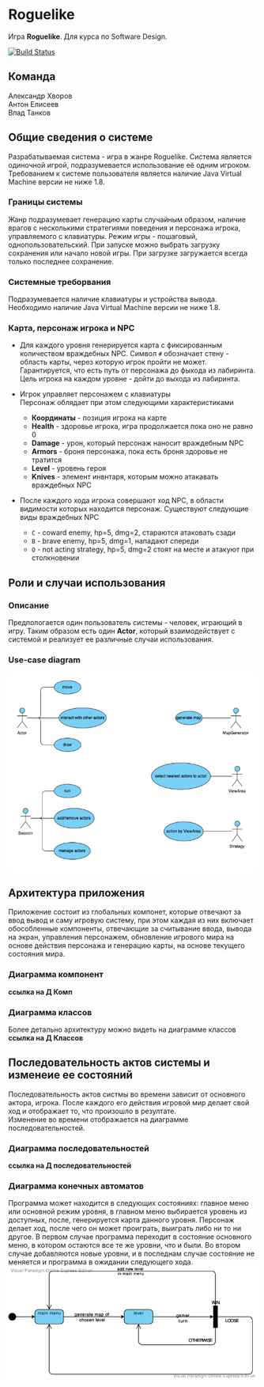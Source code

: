 # Roguelike
Игра **Roguelike**. Для курса по Software Design.

[![Build Status](https://travis-ci.org/akhvorov/roguelike.svg?branch=dev-1)](https://travis-ci.org/akhvorov/roguelike)  



## Команда
Александр Хворов  
Антон Елисеев  
Влад Танков

## Общие сведения о системе
Разрабатываемая система - игра в жанре Roguelike. Система является одиночной 
игрой, подразумевается использование её одним игроком. Требованием к системе 
пользователя является наличие Java Virtual Machine версии не ниже 1.8. 

### Границы системы
Жанр подразумевает генерацию карты случайным образом, наличие врагов с 
несколькими стратегиями поведения и персонажа игрока, управляемого с 
клавиатуры. Режим игры - пошаговый, однопользовательский. При запуске 
можно выбрать загрузку сохранения или начало новой игры. При загрузке 
загружается всегда только последнее сохранение.

### Системные треборвания
Подразумевается наличие клавиатуры и устройства вывода. Необходимо наличие 
Java Virtual Machine версии не ниже 1.8.

### Карта, персонаж игрока и NPC
- Для каждого уровня генерируется карта с фиксированным количеством 
враждебных NPC. Символ `#` обозначает стену - область карты, через которую 
игрок пройти не может. Гарантируется, что есть путь от персонажа до фыхода 
из лабиринта. Цель игрока на каждом уровне - дойти до выхода из лабиринта.

- Игрок управляет персонажем с клавиатуры  
Персонаж облядает при этом следующими характеристиками
    - **Координаты** - позиция игрока на карте
    - **Health** - здоровье игрока, игра продолжается пока оно не равно 0
    - **Damage** - урон, который персонаж наносит враждебным NPC
    - **Armors** - броня персонажа, пока есть броня здоровье не тратится
    - **Level** - уровень героя
    - **Knives** - элемент инвнтаря, которым можно атакавать враждебных NPC
- После каждого хода игрока совершают ход NPC, в области видимости которых 
находится персонаж. Существуют следующие виды враждебных NPC
    - `C` - coward enemy, hp=5, dmg=2, стараются атаковать сзади
    - `B` - brave enemy, hp=5, dmg=1, нападают спереди
    - `O` - not acting strategy, hp=5, dmg=2 стоят на месте и 
    атакуют при столкновении


## Роли и случаи использования
### Описание
Предпологается один пользователь системы - человек, играющий в игру. 
Таким образом есть один **Actor**, который взаимодействует с системой и 
реализует ее различные случаи использования.

### Use-case diagram
[![use-case][Use_case_diagram]][Use_case_diagram_url]

## Архитектура приложения
Приложение состоит из глобальных компонет, которые отвечают за ввод вывод и 
саму игровую систему, при этом каждая из них включает обособленные компоненты, 
отвечающие за считывание ввода, вывода на экран, управления персонажем, 
обновление игрового мира на основе действия персонажа и генерацию карты, 
на основе текущего состояния мира.

### Диаграмма компонент
**ссылка на Д Комп**

### Диаграмма классов
Более детально архитектуру можно видеть на диаграмме классов  
**ссылка на Д Классов**

## Последовательность актов системы и изменеие ее состояний
Последовательность актов систмы во времени зависит от основного актора, 
игрока. После каждого его действия игровой мир делает свой ход и 
отображает то, что произошло в резултате.  
Изменение во времени отображается на диаграмме последовательностей.
### Диаграмма последовательностей
**ссылка на Д последовательностей**

### Диаграмма конечных автоматов
Программа может находится в следующих состояниях: главное меню или основной 
режим уровня, в главном меню выбирается уровень из доступных, 
после, генерируется карта данного уровня. Персонаж делает ход, 
после чего он может проиграть, выиграть либо ни то ни другое. 
В первом случае программа переходит в состояние основного меню, 
в котором остаются все те же уровни, что и были. Во втором случае 
добавляются новые уровни, и в последнам случае состояние не меняется и 
программа в ожидании следующего хода.  
[![states][MainStateDiogram]][MainStateDiogram_url]


[Use_case_diagram]: https://github.com/akhvorov/roguelike/blob/design-documents/docs/design/Use-Case%20Diagram.png
[Use_case_diagram_url]: https://raw.githubusercontent.com/akhvorov/roguelike/design-documents/docs/design/Use-Case%20Diagram.png
[UML_class_diagram]: https://github.com/akhvorov/roguelike/blob/design-documents/docs/design/UML%20Class%20Diagram.png
[UML_class_diagram_url]: https://raw.githubusercontent.com/akhvorov/roguelike/design-documents/docs/design/UML%20Class%20Diagram.png

[MainStateDiogram]: https://github.com/akhvorov/roguelike/blob/design-documents/docs/design/MainStateDiogram.png
[MainStateDiogram_url]: https://raw.githubusercontent.com/akhvorov/roguelike/design-documents/docs/design/MainStateDiogram.png






